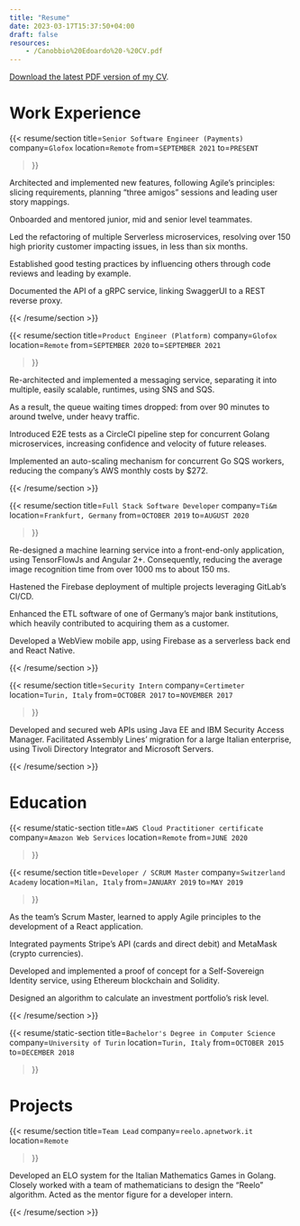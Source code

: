 ```yaml
---
title: "Resume"
date: 2023-03-17T15:37:50+04:00
draft: false
resources:
    - /Canobbio%20Edoardo%20-%20CV.pdf
---
```

[Download the latest PDF version of my CV](/Canobbio%20Edoardo%20-%20CV.pdf).


# Work Experience

{{< resume/section 
    title=`Senior Software Engineer (Payments)`
    company=`Glofox`
    location=`Remote`
    from=`SEPTEMBER 2021`
    to=`PRESENT`
>}}
<p> Architected and implemented new features, following Agile’s principles: slicing
requirements, planning “three amigos” sessions and leading user story mappings.</p>
<p>Onboarded and mentored junior, mid and senior level teammates.</p>
<p> Led the refactoring of multiple Serverless microservices, resolving over 150 high
priority customer impacting issues, in less than six months. </p>
<p>Established good testing practices by influencing others through code reviews and
leading by example.</p>
<p>Documented the API of a gRPC service, linking SwaggerUI to a REST reverse proxy.</p>
{{< /resume/section >}}


{{< resume/section 
    title=`Product Engineer (Platform)`
    company=`Glofox`
    location=`Remote`
    from=`SEPTEMBER 2020`
    to=`SEPTEMBER 2021`
>}}
<p> Re-architected and implemented a messaging service, separating it into multiple,
easily scalable, runtimes, using SNS and SQS. </p>
<p> As a result, the queue waiting times dropped: from over 90 minutes to around twelve,
under heavy traffic. </p>
<p> Introduced E2E tests as a CircleCI pipeline step for concurrent Golang microservices,
increasing confidence and velocity of future releases. </p>
<p> Implemented an auto-scaling mechanism for concurrent Go SQS workers, reducing the
company’s AWS monthly costs by $272. </p>
{{< /resume/section >}}


{{< resume/section 
    title=`Full Stack Software Developer`
    company=`Ti&m`
    location=`Frankfurt, Germany`
    from=`OCTOBER 2019`
    to=`AUGUST 2020`
>}}
<p>Re-designed a machine learning service into a front-end-only application, using
TensorFlowJs and Angular 2+.
Consequently, reducing the average image recognition time from over 1000 ms to
about 150 ms.</p>
<p>Hastened the Firebase deployment of multiple projects leveraging GitLab’s CI/CD.</p>
<p>Enhanced the ETL software of one of Germany’s major bank institutions, which heavily
contributed to acquiring them as a customer.</p>
<p>Developed a WebView mobile app, using Firebase as a serverless back end and React
Native.</p>
{{< /resume/section >}}

{{< resume/section 
    title=`Security Intern`
    company=`Certimeter`
    location=`Turin, Italy`
    from=`OCTOBER 2017`
    to=`NOVEMBER 2017`
>}}
<p>Developed and secured web APIs using Java EE and IBM Security Access Manager.
Facilitated Assembly Lines’ migration for a large Italian enterprise, using Tivoli
Directory Integrator and Microsoft Servers.</p>
{{< /resume/section >}}

# Education
{{< resume/static-section 
    title=`AWS Cloud Practitioner certificate`
    company=`Amazon Web Services`
    location=`Remote`
    from=`JUNE 2020`
>}}

{{< resume/section 
    title=`Developer / SCRUM Master`
    company=`Switzerland Academy`
    location=`Milan, Italy`
    from=`JANUARY 2019`
    to=`MAY 2019`
>}}
<p>As the team’s Scrum Master, learned to apply Agile principles to the development of a
React application.</p>
<p>Integrated payments Stripe’s API (cards and direct debit) and MetaMask (crypto
currencies).</p>
<p>Developed and implemented a proof of concept for a Self-Sovereign Identity service,
using Ethereum blockchain and Solidity.</p>
<p>Designed an algorithm to calculate an investment portfolio’s risk level.</p>
{{< /resume/section >}}

{{< resume/static-section 
    title=`Bachelor's Degree in Computer Science`
    company=`University of Turin`
    location=`Turin, Italy`
    from=`OCTOBER 2015`
    to=`DECEMBER 2018`
>}}


# Projects
{{< resume/section 
    title=`Team Lead`
    company=`reelo.apnetwork.it`
    location=`Remote`
>}}
<p>Developed an ELO system for the Italian Mathematics Games in Golang.
Closely worked with a team of mathematicians to design the “Reelo” algorithm.
Acted as the mentor figure for a developer intern.</p>
{{< /resume/section >}}